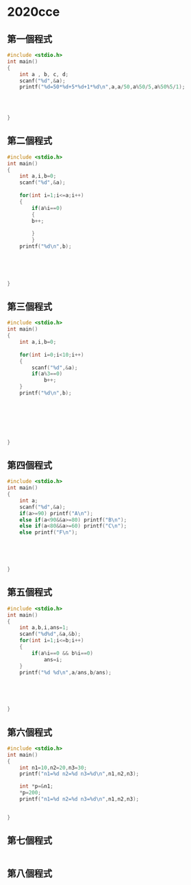# 2020cce
## 第一個程式
```c
#include <stdio.h>
int main()
{
	int a , b, c, d;
	scanf("%d",&a);
	printf("%d=50*%d+5*%d+1*%d\n",a,a/50,a%50/5,a%50%5/1);
	



}
```
## 第二個程式
```c
#include <stdio.h>
int main()
{
	int a,i,b=0;
	scanf("%d",&a);
	
	for(int i=1;i<=a;i++)
	{
		if(a%i==0)
		{
		b++;
		
		}
		}
	printf("%d\n",b);
	
		



}
```






## 第三個程式
```c
#include <stdio.h>
int main()
{
	int a,i,b=0;
	
	for(int i=0;i<10;i++)
	{
		scanf("%d",&a);
		if(a%3==0)
			b++;
	}
	printf("%d\n",b);
	
	





}
```




## 第四個程式
```c
#include <stdio.h>
int main()
{
	int a;
	scanf("%d",&a);
	if(a>=90) printf("A\n");
	else if(a<90&&a>=80) printf("B\n");
	else if(a<80&&a>=60) printf("C\n");
	else printf("F\n");
	




}
```






## 第五個程式
```c
#include <stdio.h>
int main()
{
	int a,b,i,ans=1;
	scanf("%d%d",&a,&b);
	for(int i=1;i<=b;i++)
	{
		if(a%i==0 && b%i==0)
			ans=i;
	}
	printf("%d %d\n",a/ans,b/ans);
	




}
```
## 第六個程式
```c
#include <stdio.h>
int main()
{
    int n1=10,n2=20,n3=30;
    printf("n1=%d n2=%d n3=%d\n",n1,n2,n3);

    int *p=&n1;
    *p=200;
    printf("n1=%d n2=%d n3=%d\n",n1,n2,n3);


}
```







## 第七個程式
```c
```











## 第八個程式
```c
```
